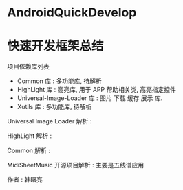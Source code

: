 # AndroidQuickDevelop

<h1>快速开发框架总结</h1>

项目依赖库列表
- Common 库 : 多功能库, 待解析
- HighLight 库 : 高亮库, 用于 APP 帮助相关类, 高亮指定控件
- Universal-Image-Loader 库 : 图片 下载 缓存 展示 库.
- Xutils 库 : 多功能库, 待解析 

Universal Image Loader 解析 : 


HighLight 解析 : 

Common 解析 : 

MidiSheetMusic 开源项目解析 : 主要是五线谱应用

作者 : 韩曙亮


